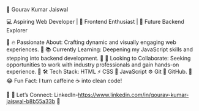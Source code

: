 🚀 Gourav Kumar Jaiswal

💻 Aspiring Web Developer | 🎨 Frontend Enthusiast | 🔗 Future Backend Explorer

🔹 🔥 Passionate About: Crafting dynamic and visually engaging web experiences.
🔹 📚 Currently Learning: Deepening my JavaScript skills and stepping into backend development.
🔹 🤝 Looking to Collaborate: Seeking opportunities to work with industry professionals and gain hands-on experience.
🔹 🛠 Tech Stack: HTML ⚡ CSS 🎨 JavaScript ⚙️ Git 🔗 GitHub.
🔹 😂 Fun Fact: I turn caffeine ☕ into clean code!

📩 📢 Let’s Connect: LinkedIn-https://www.linkedin.com/in/gourav-kumar-jaiswal-b8b55a33b 🚀

